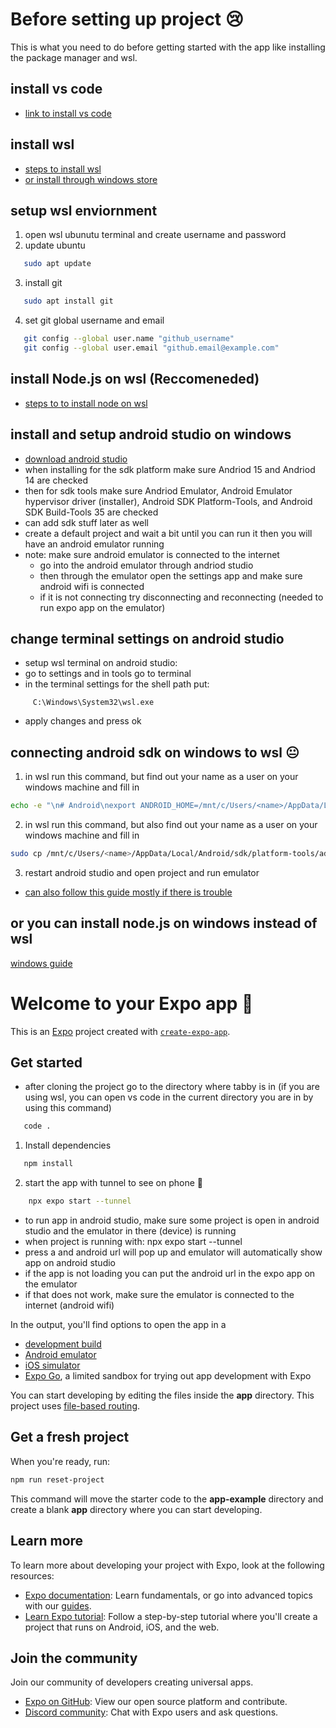 # Before setting up project 😢
This is what you need to do before getting started with the app like installing
the package manager and wsl. 

## install vs code 
- [link to install vs code](https://code.visualstudio.com/)

## install wsl 
- [steps to install wsl](https://learn.microsoft.com/en-us/windows/wsl/install)
- [or install through windows store](https://apps.microsoft.com/detail/9pdxgncfsczv?hl=en-us&gl=US)

## setup wsl enviornment
1. open wsl ubunutu terminal and create username and password
2. update ubuntu
```bash
   sudo apt update
```
3. install git 
```bash
   sudo apt install git
```
4. set git global username and email
```bash
   git config --global user.name "github_username"
   git config --global user.email "github.email@example.com"
 ```

## install Node.js on wsl (Reccomeneded)
- [steps to to install node on wsl](https://learn.microsoft.com/en-us/windows/dev-environment/javascript/nodejs-on-wsl)

## install and setup android studio on windows 
- [download android studio](https://developer.android.com/studio)
- when installing for the sdk platform make sure Andriod 15 and Andriod 14 are checked
- then for sdk tools make sure Andriod Emulator, Android Emulator hypervisor driver (installer), Android SDK Platform-Tools, and Android SDK Build-Tools 35 are checked 
- can add sdk stuff later as well 
- create a default project and wait a bit until you can run it then you will have an android emulator running 
- note: make sure android emulator is connected to the internet
   - go into the android emulator through andriod studio 
   - then through the emulator open the settings app and make sure android wifi is connected
   - if it is not connecting try disconnecting and reconnecting (needed to run expo app on the emulator)

## change terminal settings on android studio
- setup wsl terminal on android studio: 
- go to settings and in tools go to terminal 
- in the terminal settings for the shell path put: 
```
     C:\Windows\System32\wsl.exe
```
- apply changes and press ok 

## connecting android sdk on windows to wsl 😐
1. in wsl run this command, but find out your name as a user on your windows machine and fill in
```bash
echo -e "\n# Android\nexport ANDROID_HOME=/mnt/c/Users/<name>/AppData/Local/Android/Sdk\nexport WSLENV=ANDROID_HOME/p" >> $HOME/.bashrc && source $HOME/.bashrc
 ```
2. in wsl run this command, but also find out your name as a user on your windows machine and fill in
```bash
sudo cp /mnt/c/Users/<name>/AppData/Local/Android/sdk/platform-tools/adb.exe /mnt/c/Users/<name>/AppData/Local/Android/sdk/platform-tools/adb
 ```

 3. restart android studio and open project and run emulator

- [can also follow this guide mostly if there is trouble](https://medium.com/@akbarimo/developing-react-native-with-expo-android-emulators-on-wsl2-linux-subsystem-ad5a8b0fa23c)

## or you can install node.js on windows instead of wsl
[windows guide](https://www.freecodecamp.org/news/nvm-for-windows-how-to-download-and-install-node-version-manager-in-windows-10/)

# Welcome to your Expo app 👋

This is an [Expo](https://expo.dev) project created with [`create-expo-app`](https://www.npmjs.com/package/create-expo-app).

## Get started 
- after cloning the project go to the directory where tabby is in (if you are using wsl, you can open vs code in the current directory you are in by using this command) 
```bash
   code .
```

1. Install dependencies

```bash
   npm install
```

2. start the app with tunnel to see on phone 👀

```bash
    npx expo start --tunnel
```
   - to run app in android studio, make sure some project is open in android studio and the emulator in there (device) is running
   - when project is running with: npx expo start --tunnel
   - press a and android url will pop up and emulator will automatically show app on android studio
   - if the app is not loading you can put the android url in the expo app on the emulator
   - if that does not work, make sure the emulator is connected to the internet (android wifi)

In the output, you'll find options to open the app in a

- [development build](https://docs.expo.dev/develop/development-builds/introduction/)
- [Android emulator](https://docs.expo.dev/workflow/android-studio-emulator/)
- [iOS simulator](https://docs.expo.dev/workflow/ios-simulator/)
- [Expo Go](https://expo.dev/go), a limited sandbox for trying out app development with Expo

You can start developing by editing the files inside the **app** directory. This project uses [file-based routing](https://docs.expo.dev/router/introduction).

## Get a fresh project

When you're ready, run:

```bash
npm run reset-project
```

This command will move the starter code to the **app-example** directory and create a blank **app** directory where you can start developing.

## Learn more

To learn more about developing your project with Expo, look at the following resources:

- [Expo documentation](https://docs.expo.dev/): Learn fundamentals, or go into advanced topics with our [guides](https://docs.expo.dev/guides).
- [Learn Expo tutorial](https://docs.expo.dev/tutorial/introduction/): Follow a step-by-step tutorial where you'll create a project that runs on Android, iOS, and the web.

## Join the community

Join our community of developers creating universal apps.

- [Expo on GitHub](https://github.com/expo/expo): View our open source platform and contribute.
- [Discord community](https://chat.expo.dev): Chat with Expo users and ask questions.
